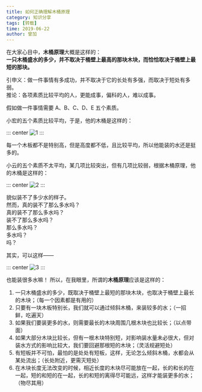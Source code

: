 ```yaml
---
title: 如何正确理解木桶原理
category: 知识分享
tags: [转载]
time: 2019-06-22
author: 曾加
---
```


在大家心目中，**木桶原理**大概是这样的：  
**一只木桶盛水的多少，并不取决于桶壁上最高的那块木块，而恰恰取决于桶壁上最短的那块。**

引申义：做一件事情有多成功，并不取决于它的长处有多强，而取决于短处有多弱。  
推论：各项素质比较平均的人，更能成事，偏科的人，难以成事。

假如做一件事情需要 A、B、C、D、E 五个素质。

小宏的五个素质比较平均，于是，他的木桶是这样的：

::: center
![1](http://qs0jixwj6.hn-bkt.clouddn.com/share-2-1.jpg)
:::

每一个木板都不是特别高，但是高度都不低，且比较平均，所以他能装的水还是挺多的。

小云的五个素质不太平均，某几项比较突出，但有几项比较弱，根据木桶原理，他的木桶是这样的：

::: center
![2](http://qs0jixwj6.hn-bkt.clouddn.com/share-2-2.jpg)
:::

貌似装不了多少水的样子。  
然而，真的装不了那么多水吗？  
真的装不了那么多水吗？  
装不了那么多水吗？  
那么多水吗？  
多水吗？  
吗？  

其实，可以这样——

::: center
![3](http://qs0jixwj6.hn-bkt.clouddn.com/share-2-3.jpg)
:::

也能装很多水嘛！
所以，在我眼里，所谓的**木桶原理**应该是这样的：

1. 一只木桶盛水的多少，既取决于桶壁上最短的那块木块，也取决于桶壁上最长的木块；（每一个因素都是有用的）
2. 只要有一块木板特别长，我们就可以通过倾斜木桶，来装较多的水；（一招鲜，吃遍天）
3. 如果我们要装更多的水，则需要最长的木块周围几根木块也比较长；（以点带面）
4. 如果大部分木块比较长，但有一根木块特别短，对影响装水量未必很大，但对装水方式的影响比较大，我们要回避那根短的木块；（灵活规避短处）
5. 有短板并不可怕，最怕的是处处有短板，这样，无论怎么倾斜木桶，水都会从某处流出；（长处附近，更需灭短处）
6. 在木块长度无法改变的时候，相近长度的木块尽可能放在一起，长的和长的在一起，短的和短的在一起，长的和短的离得尽可能远，这样才能装更多的水；（物尽其用）
